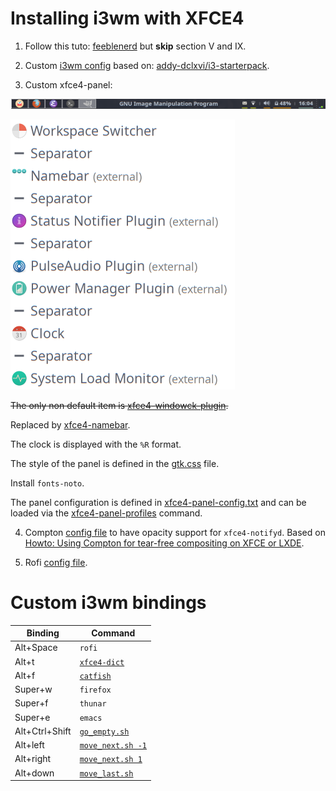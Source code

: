 # Installing i3wm with XFCE4

1. Follow this tuto: [feeblenerd](https://feeblenerd.blogspot.com/2015/11/pretty-i3-with-xfce.html) but **skip** section V and IX.

2. Custom [i3wm config](.config/i3/config) based on: [addy-dclxvi/i3-starterpack](https://github.com/addy-dclxvi/i3-starterpack).

3. Custom xfce4-panel:

![xfce4-panel illustration](xfce4-panel-illustration.png)

![xfce4-panel items](xfce4-panel-items.png)

~~The only non default item is [xfce4-windowck-plugin](https://github.com/cedl38/xfce4-windowck-plugin).~~

Replaced by [xfce4-namebar](https://github.com/HugLifeTiZ/xfce4-namebar-plugin).

The clock is displayed with the `%R` format.

The style of the panel is defined in the [gtk.css](.config/gtk-3.0/gtk.css) file.

Install `fonts-noto`.

The panel configuration is defined in [xfce4-panel-config.txt](xfce4-panel-config.txt) and can be loaded via the [xfce4-panel-profiles](https://docs.xfce.org/apps/xfce4-panel-profiles/start#examples) command.

4. Compton [config file](.config/.compton.conf) to have opacity support for `xfce4-notifyd`. Based on [Howto: Using Compton for tear-free compositing on XFCE or LXDE](https://ubuntuforums.org/showthread.php?t=2144468&p=12644745#post12644745).

5. Rofi [config file](.config/rofi/config).

# Custom i3wm bindings

| Binding        | Command         |
|----------------|-----------------|
| Alt+Space      | `rofi`            |
| Alt+t          | [`xfce4-dict`](.config/rofi/trad.sh)      |
| Alt+f          | [`catfish`](.config/rofi/srch.sh)         |
| Super+w        | `firefox`         |
| Super+f        | `thunar`          |
| Super+e        | `emacs`           |
| Alt+Ctrl+Shift | [`go_empty.sh`](.config/i3/go_empty.sh)     |
| Alt+left       | [`move_next.sh -1`](.config/i3/move_next.sh) |
| Alt+right      | [`move_next.sh 1`](.config/i3/move_next.sh)  |
| Alt+down       | [`move_last.sh`](.config/i3/move_last.sh)    |

